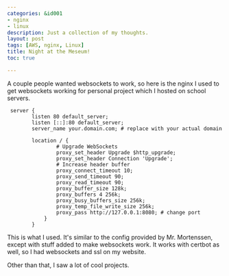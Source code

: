```yaml
---
categories: &id001
- nginx
- linux
description: Just a collection of my thoughts.
layout: post
tags: [AWS, nginx, Linux]
title: Night at the Meseum!
toc: true

---
```


A couple people wanted websockets to work, so here is the nginx I used to get websockets working for personal project which I hosted on school servers. 

```nginx
 server {
        listen 80 default_server;
        listen [::]:80 default_server;
        server_name your.domain.com; # replace with your actual domain

        location / { 
                # Upgrade WebSockets
                proxy_set_header Upgrade $http_upgrade;
                proxy_set_header Connection 'Upgrade';
                # Increase header buffer
                proxy_connect_timeout 10; 
                proxy_send_timeout 90; 
                proxy_read_timeout 90; 
                proxy_buffer_size 128k;
                proxy_buffers 4 256k;
                proxy_busy_buffers_size 256k;
                proxy_temp_file_write_size 256k;
                proxy_pass http://127.0.0.1:8080; # change port
            }
        }
```

This is what I used. It's similar to the config provided by Mr. Mortenssen, except with stuff added to make websockets work. It works with certbot as well, so I had websockets and ssl on my website. 



Other than that, I saw a lot of cool projects. 
